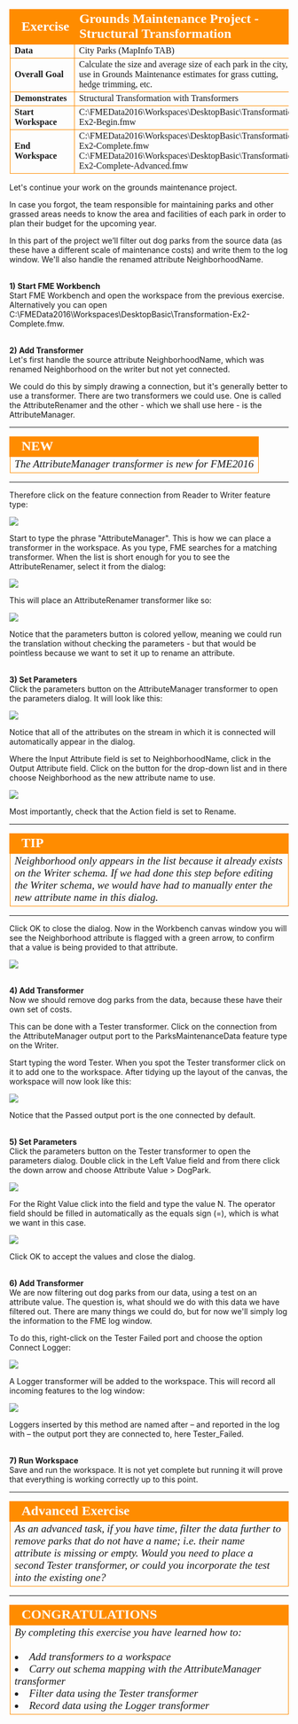 <!--Exercise Section-->
<!--NB: In GitBook world we don't give a number to exercises-->

<table style="border-spacing: 0px;border-collapse: collapse;font-family:serif">
<tr>
<td style="vertical-align:middle;background-color:darkorange;border: 2px solid darkorange">
<i class="fa fa-cogs fa-lg fa-pull-left fa-fw" style="color:white;padding-right: 12px;vertical-align:text-top"></i>
<span style="color:white;font-size:x-large;font-weight: bold">Exercise</span>
</td>
<td style="border: 2px solid darkorange;background-color:darkorange;color:white">
<span style="color:white;font-size:x-large;font-weight: bold">Grounds Maintenance Project - Structural Transformation</span>
</td>
</tr>

<tr>
<td style="border: 1px solid darkorange; font-weight: bold">Data</td>
<td style="border: 1px solid darkorange">City Parks (MapInfo TAB)</td>
</tr>

<tr>
<td style="border: 1px solid darkorange; font-weight: bold">Overall Goal</td>
<td style="border: 1px solid darkorange">Calculate the size and average size of each park in the city, to use in Grounds Maintenance estimates for grass cutting, hedge trimming, etc.</td>
</tr>

<tr>
<td style="border: 1px solid darkorange; font-weight: bold">Demonstrates</td>
<td style="border: 1px solid darkorange">Structural Transformation with Transformers</td>
</tr>

<tr>
<td style="border: 1px solid darkorange; font-weight: bold">Start Workspace</td>
<td style="border: 1px solid darkorange">C:\FMEData2016\Workspaces\DesktopBasic\Transformation-Ex2-Begin.fmw</td>
</tr>

<tr>
<td style="border: 1px solid darkorange; font-weight: bold">End Workspace</td>
<td style="border: 1px solid darkorange">C:\FMEData2016\Workspaces\DesktopBasic\Transformation-Ex2-Complete.fmw<br>C:\FMEData2016\Workspaces\DesktopBasic\Transformation-Ex2-Complete-Advanced.fmw</td>
</tr>

</table>


Let's continue your work on the grounds maintenance project.

In case you forgot, the team responsible for maintaining parks and other grassed areas needs to know the area and facilities of each park in order to plan their budget for the upcoming year. 

In this part of the project we’ll filter out dog parks from the source data (as these have a different scale of maintenance costs) and write them to the log window. We'll also handle the renamed attribute NeighborhoodName.


<br>**1) Start FME Workbench**
<br>Start FME Workbench and open the workspace from the previous exercise. Alternatively you can open
C:\FMEData2016\Workspaces\DesktopBasic\Transformation-Ex2-Complete.fmw.


<br>**2) Add Transformer**
<br>Let's first handle the source attribute NeighborhoodName, which was renamed Neighborhood on the writer but not yet connected. 

We could do this by simply drawing a connection, but it's generally better to use a transformer. There are two transformers we could use. One is called the AttributeRenamer and the other - which we shall use here - is the AttributeManager.

---

<!--New Section--> 

<table style="border-spacing: 0px">
<tr>
<td style="vertical-align:middle;background-color:darkorange;border: 2px solid darkorange">
<i class="fa fa-bolt fa-lg fa-pull-left fa-fw" style="color:white;padding-right: 12px;vertical-align:text-top"></i>
<span style="color:white;font-size:x-large;font-weight: bold;font-family:serif">NEW</span>
</td>
</tr>

<tr>
<td style="border: 1px solid darkorange">
<span style="font-family:serif; font-style:italic; font-size:larger">
The AttributeManager transformer is new for FME2016
</span>
</td>
</tr>
</table>


---

Therefore click on the feature connection from Reader to Writer feature type:

![](./Images/Img2.42.Ex2.SelectedFeatureConnection.png)

Start to type the phrase "AttributeManager". This is how we can place a transformer in the workspace. As you type, FME searches for a matching transformer. When the list is short enough for you to see the AttributeRenamer, select it from the dialog:

![](./Images/Img2.43.Ex2.QuickAddAttrManager.png)

This will place an AttributeRenamer transformer like so:

![](./Images/Img2.44.Ex2.AttrManagerOnCanvas.png)

Notice that the parameters button is colored yellow, meaning we could run the translation without checking the parameters - but that would be pointless because we want to set it up to rename an attribute.


<br>**3) Set Parameters**
<br>Click the parameters button on the AttributeManager transformer to open the parameters dialog. It will look like this:

![](./Images/Img2.45.Ex2.AttrManagerParameters.png)

Notice that all of the attributes on the stream in which it is connected will automatically appear in the dialog. 

Where the Input Attribute field is set to NeighborhoodName, click in the Output Attribute field. Click on the button for the drop-down list and in there choose Neighborhood as the new attribute name to use.

![](./Images/Img2.46.Ex2.AttrManagerEditingAttr.png)

Most importantly, check that the Action field is set to Rename.

---

<!--Tip Section--> 

<table style="border-spacing: 0px">
<tr>
<td style="vertical-align:middle;background-color:darkorange;border: 2px solid darkorange">
<i class="fa fa-info-circle fa-lg fa-pull-left fa-fw" style="color:white;padding-right: 12px;vertical-align:text-top"></i>
<span style="color:white;font-size:x-large;font-weight: bold;font-family:serif">TIP</span>
</td>
</tr>

<tr>
<td style="border: 1px solid darkorange">
<span style="font-family:serif; font-style:italic; font-size:larger">
Neighborhood only appears in the list because it already exists on the Writer schema. If we had done this step before editing the Writer schema, we would have had to manually enter the new attribute name in this dialog.
</span>
</td>
</tr>
</table>

---

Click OK to close the dialog. Now in the Workbench canvas window you will see the Neighborhood attribute is flagged with a green arrow, to confirm that a value is being provided to that attribute.

![](./Images/Img2.47.Ex2.AttrManagerAfterEditing.png)


<br>**4) Add Transformer**
<br>Now we should remove dog parks from the data, because these have their own set of costs.

This can be done with a Tester transformer. Click on the connection from the AttributeManager output port to the ParksMaintenanceData feature type on the Writer.

Start typing the word Tester. When you spot the Tester transformer click on it to add one to the workspace. After tidying up the layout of the canvas, the workspace will now look like this:

![](./Images/Img2.48.Ex2.TesterOnCanvas.png)

Notice that the Passed output port is the one connected by default.


<br>**5) Set Parameters**
<br>Click the parameters button on the Tester transformer to open the parameters dialog. Double click in the Left Value field and from there click the down arrow and choose Attribute Value > DogPark.

![](./Images/Img2.49.Ex2.TesterAttrSelection.png)

For the Right Value click into the field and type the value N. The operator field should be filled in automatically as the equals sign (=), which is what we want in this case.

![](./Images/Img2.50.Ex2.TesterTestClause.png)

Click OK to accept the values and close the dialog.

<br>**6) Add Transformer**
<br>We are now filtering out dog parks from our data, using a test on an attribute value. The question is, what should we do with this data we have filtered out. There are many things we could do, but for now we'll simply log the information to the FME log window.

To do this, right-click on the Tester Failed port and choose the option Connect Logger:

![](./Images/Img2.51.Ex2.TesterConnectLogger.png)

A Logger transformer will be added to the workspace. This will record all incoming features to the log window:

![](./Images/Img2.52.Ex2.WorkspaceWithLogger.png)

Loggers inserted by this method are named after – and reported in the log with – the output port they are connected to, here Tester_Failed.


<br>**7) Run Workspace**
<br>Save and run the workspace. It is not yet complete but running it will prove that everything is working correctly up to this point.


---

<!--Advanced Exercise Section-->

<table style="border-spacing: 0px">
<tr>
<td style="vertical-align:middle;background-color:darkorange;border: 2px solid darkorange">
<i class="fa fa-cogs fa-lg fa-pull-left fa-fw" style="color:white;padding-right: 12px;vertical-align:text-top"></i>
<span style="color:white;font-size:x-large;font-weight: bold;font-family:serif">Advanced Exercise</span>
</td>
</tr>

<tr>
<td style="border: 1px solid darkorange">
<span style="font-family:serif; font-style:italic; font-size:larger">
As an advanced task, if you have time, filter the data further to remove parks that do not have a name; i.e. their name attribute is missing or empty. Would you need to place a second Tester transformer, or could you incorporate the test into the existing one?
</span>
</td>
</tr>
</table>

---

<!--Exercise Congratulations Section--> 

<table style="border-spacing: 0px">
<tr>
<td style="vertical-align:middle;background-color:darkorange;border: 2px solid darkorange">
<i class="fa fa-thumbs-o-up fa-lg fa-pull-left fa-fw" style="color:white;padding-right: 12px;vertical-align:text-top"></i>
<span style="color:white;font-size:x-large;font-weight: bold;font-family:serif">CONGRATULATIONS</span>
</td>
</tr>

<tr>
<td style="border: 1px solid darkorange">
<span style="font-family:serif; font-style:italic; font-size:larger">
By completing this exercise you have learned how to:
<br><br><li>Add transformers to a workspace
<br><li>Carry out schema mapping with the AttributeManager transformer
<br><li>Filter data using the Tester transformer
<br><li>Record data using the Logger transformer
</span>
</td>
</tr>
</table>

